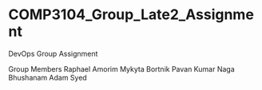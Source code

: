# COMP3104_Group_Late2_Assignment

DevOps Group Assignment

Group Members
Raphael Amorim
Mykyta Bortnik
Pavan Kumar Naga Bhushanam
Adam Syed
